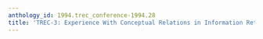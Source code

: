 ```yaml
---
anthology_id: 1994.trec_conference-1994.28
title: 'TREC-3: Experience With Conceptual Relations in Information Retrieval'
---
```

